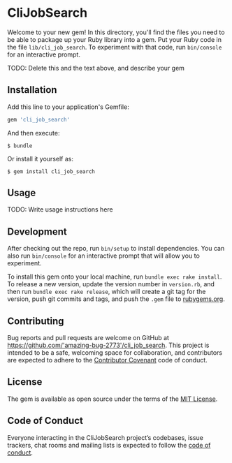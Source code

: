 # CliJobSearch

Welcome to your new gem! In this directory, you'll find the files you need to be able to package up your Ruby library into a gem. Put your Ruby code in the file `lib/cli_job_search`. To experiment with that code, run `bin/console` for an interactive prompt.

TODO: Delete this and the text above, and describe your gem

## Installation

Add this line to your application's Gemfile:

```ruby
gem 'cli_job_search'
```

And then execute:

    $ bundle

Or install it yourself as:

    $ gem install cli_job_search

## Usage

TODO: Write usage instructions here

## Development

After checking out the repo, run `bin/setup` to install dependencies. You can also run `bin/console` for an interactive prompt that will allow you to experiment.

To install this gem onto your local machine, run `bundle exec rake install`. To release a new version, update the version number in `version.rb`, and then run `bundle exec rake release`, which will create a git tag for the version, push git commits and tags, and push the `.gem` file to [rubygems.org](https://rubygems.org).

## Contributing

Bug reports and pull requests are welcome on GitHub at https://github.com/'amazing-bug-2773'/cli_job_search. This project is intended to be a safe, welcoming space for collaboration, and contributors are expected to adhere to the [Contributor Covenant](http://contributor-covenant.org) code of conduct.

## License

The gem is available as open source under the terms of the [MIT License](https://opensource.org/licenses/MIT).

## Code of Conduct

Everyone interacting in the CliJobSearch project’s codebases, issue trackers, chat rooms and mailing lists is expected to follow the [code of conduct](https://github.com/'amazing-bug-2773'/cli_job_search/blob/master/CODE_OF_CONDUCT.md).
